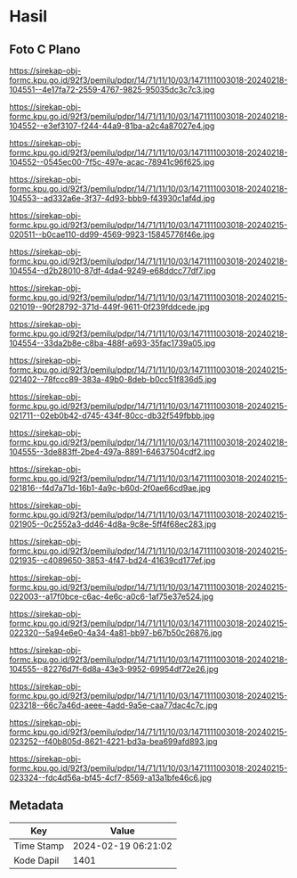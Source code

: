 # Hasil

## Foto C Plano

https://sirekap-obj-formc.kpu.go.id/92f3/pemilu/pdpr/14/71/11/10/03/1471111003018-20240218-104551--4e17fa72-2559-4767-9825-95035dc3c7c3.jpg

https://sirekap-obj-formc.kpu.go.id/92f3/pemilu/pdpr/14/71/11/10/03/1471111003018-20240218-104552--e3ef3107-f244-44a9-81ba-a2c4a87027e4.jpg

https://sirekap-obj-formc.kpu.go.id/92f3/pemilu/pdpr/14/71/11/10/03/1471111003018-20240218-104552--0545ec00-7f5c-497e-acac-78941c96f625.jpg

https://sirekap-obj-formc.kpu.go.id/92f3/pemilu/pdpr/14/71/11/10/03/1471111003018-20240218-104553--ad332a6e-3f37-4d93-bbb9-f43930c1af4d.jpg

https://sirekap-obj-formc.kpu.go.id/92f3/pemilu/pdpr/14/71/11/10/03/1471111003018-20240215-020511--b0cae110-dd99-4569-9923-15845776f46e.jpg

https://sirekap-obj-formc.kpu.go.id/92f3/pemilu/pdpr/14/71/11/10/03/1471111003018-20240218-104554--d2b28010-87df-4da4-9249-e68ddcc77df7.jpg

https://sirekap-obj-formc.kpu.go.id/92f3/pemilu/pdpr/14/71/11/10/03/1471111003018-20240215-021019--90f28792-371d-449f-9611-0f239fddcede.jpg

https://sirekap-obj-formc.kpu.go.id/92f3/pemilu/pdpr/14/71/11/10/03/1471111003018-20240218-104554--33da2b8e-c8ba-488f-a693-35fac1739a05.jpg

https://sirekap-obj-formc.kpu.go.id/92f3/pemilu/pdpr/14/71/11/10/03/1471111003018-20240215-021402--78fccc89-383a-49b0-8deb-b0cc51f836d5.jpg

https://sirekap-obj-formc.kpu.go.id/92f3/pemilu/pdpr/14/71/11/10/03/1471111003018-20240215-021711--02eb0b42-d745-434f-80cc-db32f549fbbb.jpg

https://sirekap-obj-formc.kpu.go.id/92f3/pemilu/pdpr/14/71/11/10/03/1471111003018-20240218-104555--3de883ff-2be4-497a-8891-64637504cdf2.jpg

https://sirekap-obj-formc.kpu.go.id/92f3/pemilu/pdpr/14/71/11/10/03/1471111003018-20240215-021816--f4d7a71d-16b1-4a9c-b60d-2f0ae66cd9ae.jpg

https://sirekap-obj-formc.kpu.go.id/92f3/pemilu/pdpr/14/71/11/10/03/1471111003018-20240215-021905--0c2552a3-dd46-4d8a-9c8e-5ff4f68ec283.jpg

https://sirekap-obj-formc.kpu.go.id/92f3/pemilu/pdpr/14/71/11/10/03/1471111003018-20240215-021935--c4089650-3853-4f47-bd24-41639cd177ef.jpg

https://sirekap-obj-formc.kpu.go.id/92f3/pemilu/pdpr/14/71/11/10/03/1471111003018-20240215-022003--a17f0bce-c6ac-4e6c-a0c6-1af75e37e524.jpg

https://sirekap-obj-formc.kpu.go.id/92f3/pemilu/pdpr/14/71/11/10/03/1471111003018-20240215-022320--5a94e6e0-4a34-4a81-bb97-b67b50c26876.jpg

https://sirekap-obj-formc.kpu.go.id/92f3/pemilu/pdpr/14/71/11/10/03/1471111003018-20240218-104555--82276d7f-6d8a-43e3-9952-69954df72e26.jpg

https://sirekap-obj-formc.kpu.go.id/92f3/pemilu/pdpr/14/71/11/10/03/1471111003018-20240215-023218--66c7a46d-aeee-4add-9a5e-caa77dac4c7c.jpg

https://sirekap-obj-formc.kpu.go.id/92f3/pemilu/pdpr/14/71/11/10/03/1471111003018-20240215-023252--f40b805d-8621-4221-bd3a-bea699afd893.jpg

https://sirekap-obj-formc.kpu.go.id/92f3/pemilu/pdpr/14/71/11/10/03/1471111003018-20240215-023324--fdc4d56a-bf45-4cf7-8569-a13a1bfe46c6.jpg


## Metadata

| Key        | Value               |
| ---------- | ------------------- |
| Time Stamp | 2024-02-19 06:21:02 |
| Kode Dapil | 1401                |



